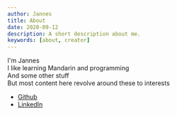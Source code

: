 ```yaml
---
author: Jannes
title: About
date: 2020-09-12
description: A short description about me.
keywords: [about, creator]
---
```


I'm Jannes  
I like learning Mandarin and programming  
And some other stuff  
But most content here revolve around these to interests  

- [Github](https://github.com/jannes/)
- [LinkedIn](https://linkedin.com)
